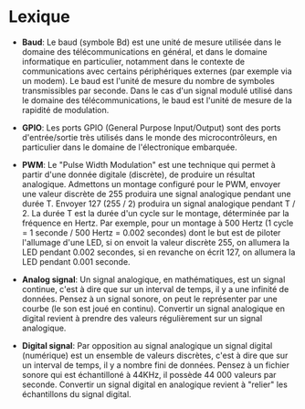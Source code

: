 Lexique
========

- **Baud**: Le baud (symbole Bd) est une unité de mesure utilisée dans le domaine des télécommunications en général, et dans le domaine informatique en particulier, notamment dans le contexte de communications avec certains périphériques externes (par exemple via un modem). Le baud est l'unité de mesure du nombre de symboles transmissibles par seconde. Dans le cas d'un signal modulé utilisé dans le domaine des télécommunications, le baud est l'unité de mesure de la rapidité de modulation.

- **GPIO**: Les ports GPIO (General Purpose Input/Output) sont des ports d'entrée/sortie très utilisés dans le monde des microcontrôleurs, en particulier dans le domaine de l'électronique embarquée.

- **PWM**: Le "Pulse Width Modulation" est une technique qui permet à partir d'une donnée digitale (discrète), de produire un résultat analogique. Admettons un montage configuré pour le PWM, envoyer une valeur discrète de 255 produira une signal analogique pendant une durée T. Envoyer 127 (255 / 2) produira un signal analogique pendant T / 2. La durée T est la durée d'un cycle sur le montage, déterminée par la fréquence en Hertz. Par exemple, pour un montage à 500 Hertz (1 cycle = 1 seconde / 500 Hertz = 0.002 secondes) dont le but est de piloter l'allumage d'une LED, si on envoit la valeur discrète 255, on allumera la LED pendant 0.002 secondes, si en revanche on écrit 127, on allumera la LED pendant 0.001 seconde.

- **Analog signal**: Un signal analogique, en mathématiques, est un signal continue, c'est à dire que sur un interval de temps, il y a une infinité de données. Pensez à un signal sonore, on peut le représenter par une courbe (le son est joué en continu). Convertir un signal analogique en digital revient à prendre des valeurs régulièrement sur un signal analogique.

- **Digital signal**: Par opposition au signal analogique un signal digital (numérique) est un ensemble de valeurs discrètes, c'est à dire que sur un interval de temps, il y a nombre fini de données. Pensez à un fichier sonore qui est échantilloné à 44KHz, il possède 44 000 valeurs par seconde. Convertir un signal digital en analogique revient à "relier" les échantillons du signal digital.
